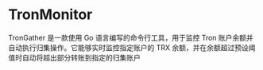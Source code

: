 # TronMonitor
TronGather 是一款使用 Go 语言编写的命令行工具，用于监控 Tron 账户余额并自动执行归集操作。它能够实时监控指定账户的 TRX 余额，并在余额超过预设阈值时自动将超出部分转账到指定的归集账户
